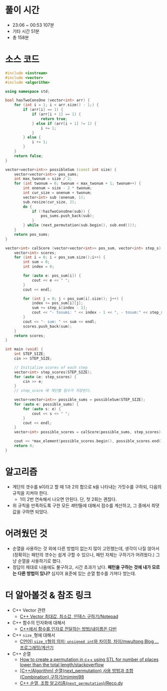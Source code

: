 # 풀이 시간
- 23:06 ~ 00:53 107분
- 기타 시간 51분
- 총 158분

# 소스 코드

```cpp
#include <iostream>
#include <vector>
#include <algorithm>

using namespace std;

bool hasTwoConsOne (vector<int> arr) {
    for (int i = 1; i < arr.size() - 1;) {
        if (arr[i] == 1) {
            if (arr[i + 1] == 1) {
                return true;
            } else if (arr[i + 1] != 1) {
                i += 1;
            }
        } else {
            i += 1;
        }
    }
    return false;
}

vector<vector<int>> possibleSum (const int size) {
    vector<vector<int>> pos_sums;
    int max_twonum = size / 2;
    for (int twonum = 0; twonum < max_twonum + 1; twonum++) {
        int onenum = size - 2 * twonum;
        int cur_size = onenum + twonum;
        vector<int> sub (onenum, 1);
        sub.resize(cur_size, 2);
        do {
            if (!hasTwoConsOne(sub)) {
                pos_sums.push_back(sub);
            }
        } while (next_permutation(sub.begin(), sub.end()));
    }
    return pos_sums;
}

vector<int> calScore (vector<vector<int>> pos_sum, vector<int> step_s) {
    vector<int> scores;
    for (int i = 0; i < pos_sum.size();i++) {
        int sum = 0;
        int index = 0;

        for (auto e: pos_sum[i]) {
            cout << e << " ";
        }
        cout << endl;

        for (int j = 0; j < pos_sum[i].size(); j++) {
            index += pos_sum[i][j];
            sum += step_s[index - 1];
            cout << "- tosumi: " << index - 1 << ", - tosum:" << step_s[index - 1] << endl;
        }
        cout << "- sum: " << sum << endl;
        scores.push_back(sum);
    }
    return scores;
}

int main (void) {
    int STEP_SIZE;
    cin >> STEP_SIZE;

    // Initialize scores of each step
    vector<int> step_scores(STEP_SIZE);
    for (auto &e: step_scores) {
        cin >> e;
    }
    // step_score 에 계단별 점수가 저장된다.

    vector<vector<int>> possible_sums = possibleSum(STEP_SIZE);
    for (auto e: possible_sums) {
        for (auto s: e) {
            cout << s << " ";
        }
        cout << endl;
    }
    vector<int> possible_scores = calScore(possible_sums, step_scores);

    cout << *max_element(possible_scores.begin(), possible_scores.end()) << endl;
    return 0;
}
```

# 알고리즘

- 계단의 갯수를 `N`이라고 할 때 1과 2의 합으로 `N`을 나타내는 가짓수를 구하되, 다음의 규칙을 지켜야 한다.
    - 1이 2번 연속해서 나오면 안된다. 단, 첫 2회는 괜찮다.
- 위 규칙을 만족하도록 구한 모든 *패턴*들에 대해서 점수를 계산하고, 그 중에서 최댓값을 구하면 되었다.

# 어려웠던 것

- 순열을 사용하는 것 외에 다른 방법이 없는지 많이 고민했는데, 생각이 나질 않아서 (정확히는 패턴의 갯수는 쉽게 구할 수 있으나, 패턴 자체는 구하기가 어려웠다.) 그냥 순열을 사용하기로 했다.
- 정답이 제대로 나옴에도 불구하고, 시간 초과가 났다. **패턴을 구하는 것에 내가 모르는 다른 방법이 있나?** 심지어 표준에 있는 순열 함수를 가져다 썼는데.

# 더 알아볼것 & 참조 링크 

- C++ Vector 관련
    - [C++ Vector 최대값, 최소값, 인덱스 구하기/Notepad](https://notepad96.tistory.com/40)
- C++ 함수의 인자화에 대해서
    - [C++에서 함수를 인자로 전달하는 방법/내이름은 다빈](https://mynameisdabin.tistory.com/17)
- C++ `size_`형에 대해서
    - [C언어\] `size_t`형의 의미; `unsigned int`와 차이점, 차이/mwultong Blog ... 프로그래밍/계산기](http://mwultong.blogspot.com/2007/06/c-sizet-unsigned-int.html)
- C++ 순열
    - [How to create a permutation in c++ using STL for number of places lower than the total length/stackoverflow](https://stackoverflow.com/questions/61392431/how-to-create-a-permutation-in-c-using-stl-for-number-of-places-lower-than-the)
    - [\[C++/Algorithm\] 순열(next_permutation) 사용 방법과 조합(Combination) 구하기/mjmjmj98](https://mjmjmj98.tistory.com/38)
    - [C++ 순열, 조합 알고리즘(`next_permutation`)/Reco.dy](https://velog.io/@ddyy094/C-순열조합-알고리즘nextpermutation)